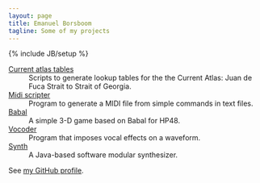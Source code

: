 ```yaml
---
layout: page
title: Emanuel Borsboom
tagline: Some of my projects
---
```

{% include JB/setup %}

<dl>
<dt><a href="http://code.borsboom.io/current-atlas-tables">Current atlas tables</a></dt>
<dd>Scripts to generate lookup tables for the the Current Atlas: Juan de Fuca Strait to Strait of Georgia.</dd>
<dt><a href="http://code.borsboom.io/midi-scripter">Midi scripter</a></dt>
<dd>Program to generate a MIDI file from simple commands in text files.</dd>
<dt><a href="http://code.borsboom.io/babal">Babal</a></dt>
<dd>A simple 3-D game based on Babal for HP48.</dd>
<dt><a href="http://code.borsboom.io/vocoder">Vocoder</a></dt>
<dd>Program that imposes vocal effects on a waveform.</dd>
<dt><a href="http://code.borsboom.io/synth">Synth</a></dt>
<dd>A Java-based software modular synthesizer.</dd>
</dl>

See [my GitHub profile](https://github.com/borsboom).
